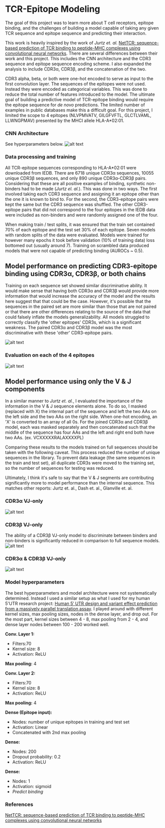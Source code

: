 # TCR-Epitope Modeling

The goal of this project was to learn more about T cell receptors, epitope binding, and the challenges of building a model capable of taking any given TCR sequence and epitope sequence and predicting their interaction.

This work is heavily inspired by the work of *Jurtz et. al.* [NetTCR: sequence-based prediction of TCR binding to peptide-MHC complexes using convolutional neural networks](https://www.biorxiv.org/content/10.1101/433706v1). There are several differences between their work and this project. This includes the CNN architecture and the CDR3 sequence and epitope sequence encoding scheme. I also expanded the analysis to include CDR3α, CDR3β, and the concatenation of the two.

CDR3 alpha, beta, or both were one-hot encoded to serve as input to the first convolution layer. The sequences of the epitopes were not used. Instead they were encoded as categorical variables. This was done to reduce the total number of features introduced to the model. The ultimate goal of building a predictive model of TCR-epitope binding would require the epitope sequence for *de novo* predictions. The limited number of examples in public databases make this a difficult goal. For this project, I limited the scope to 4 epitopes (NLVPMVATV, GILGFVFTL, GLCTLVAML, LLWNGPMAV) presented by the MHCI allele HLA-A\*02:01.

### CNN Architecture
See hyperparameters below.
![alt text](https://github.com/pjsample/TCR-Epitope_Modeling/blob/master/images/model_architecture.png "CNN architecture")

### Data processing and training
All TCR-epitope sequences corresponding to HLA-A\*02:01 were downloaded from IEDB. There are 6718 unique CDR3α sequences, 10055 unique CDR3β sequences, and only 890 unique CDR3α-CDR3β pairs. Considering that these are all positive examples of binding, synthetic non-binders had to be made (*Jurtz el. al.*). This was done in two ways. The first involved taking each CDR3 sequence and assigning it an epitope other than the one it is known to bind to. For the second, the CDR3-epitope pairs were kept the same but the CDR3 sequence was shuffled. The other CDR3-epitope pairs that did not correspond to the four epitopes in the IEDB data were included as non-binders and were randomly assigned one of the four.

When making train / test splits, it was ensured that the train set contained 70% of each epitope and the test set 30% of each epitope. Seven models with random splits of the data were evaluated. Models were trained for however many epochs it took before validation (10% of training data) loss bottomed out (usually around 7). Training on scrambled data produced models that were not capable of predicting binding (AUROCs ~ 0.5).

## Model performance on predicting CDR3-epitope binding using CDR3α, CDR3β, or both chains
Training on each sequence set showed similar discriminative ability. It would make sense that having both CDR3α and CDR3β would provide more information that would increase the accuracy of the model and the results here suggest that that could be the case. However, it's possible that the sequences in the paired set are more similar than those that are not paired or that there are other differences relating to the source of the data that could falsely inflate the models generalizability. All models struggled to correctly classify the 'other epitopes' CDR3s, which is a significant weakness. The paired CDR3α and CDR3β model was the most discriminative with these 'other'  CDR3-epitope pairs.

![alt text](https://github.com/pjsample/TCR-Epitope_Modeling/blob/master/images/full_a_b_or_both_model_performance.png "Complete alpha, beta, or both models")

### Evaluation on each of the 4 epitopes
![alt text](https://github.com/pjsample/TCR-Epitope_Modeling/blob/master/images/full_a_b_or_both_f1_prec_rec_acc.png "Complete alpha, beta, or both models")


## Model performance using only the V & J components
In a similar manner to *Jurtz et. al.*, I evaluated the importance of the information in the V & J sequence elements alone. To do so, I masked (replaced with X) the internal part of the sequence and left the two AAs on the left side and the two AAs on the right side. When one-hot encoding, an 'X' is converted to an array of all 0s. For the joined CDR3α and CDR3β model, each was masked separately and then concatenated such that the middle of the sequence has four AAs and the left and right end both have two AAs. (ex. VCXXXXXRALAXXXXPL)

Comparing these results to the models trained on full sequences should be taken with the following caveat. This process reduced the number of unique sequences in the library. To prevent data leakage (the same sequences in the train and test set), all duplicate CDR3s were moved to the training set, so the number of sequences for testing was reduced.

Ultimately, I think it's safe to say that the V & J segments are contributing significantly more to model performance than the internal sequence. This matches other reports: Jurtz et. al., Dash et. al., Glanville et. al.

### CDR3α VJ-only
![alt text](https://github.com/pjsample/TCR-Epitope_Modeling/blob/master/images/alpha_vj_only.png "VJ-only alpha model")

### CDR3β VJ-only
The ability of a CDR3β VJ-only model to discriminate between binders and non-binders is significantly reduced in comparison to full sequence models.
![alt text](https://github.com/pjsample/TCR-Epitope_Modeling/blob/master/images/beta_vj_only.png "VJ-only beta model")

### CDR3α & CDR3β VJ-only
![alt text](https://github.com/pjsample/TCR-Epitope_Modeling/blob/master/images/full_chain_vj_only.png "VJ-only alpha & beta model")


### Model hyperparameters
The best hyperparameters and model architecture were not systematically determined. Instead I used a similar setup as what I used for my human 5'UTR research project: [Human 5′ UTR design and variant effect prediction from a massively parallel translation assay](https://www.biorxiv.org/content/10.1101/310375v1). I played around with different kernel sizes, max pooling sizes, nodes in the dense layer, and drop out. For the most part, kernel sizes between 4 - 8, max pooling from 2 - 4, and dense layer nodes between 100 - 200 worked well.

**Conv. Layer 1:**  
- Filters:70
- Kernel size: 8
- Activation: ReLU  

**Max pooling:** 4

**Conv. Layer 2:**  
- Filters:70
- Kernel size: 8
- Activation: ReLU  

**Max pooling:** 4

**Dense (Epitope input):**  
- Nodes: number of unique epitopes in training and test set
- Activation: Linear
- Concatenated with 2nd max pooling  

**Dense:**  
- Nodes: 200
- Dropout probability: 0.2
- Activation: ReLU  

**Dense:**  
- Nodes: 1
- Activation: sigmoid
- *Predict binding*

### References
[NetTCR: sequence-based prediction of TCR binding to peptide-MHC complexes using convolutional neural networks](https://www.biorxiv.org/content/10.1101/433706v1)
